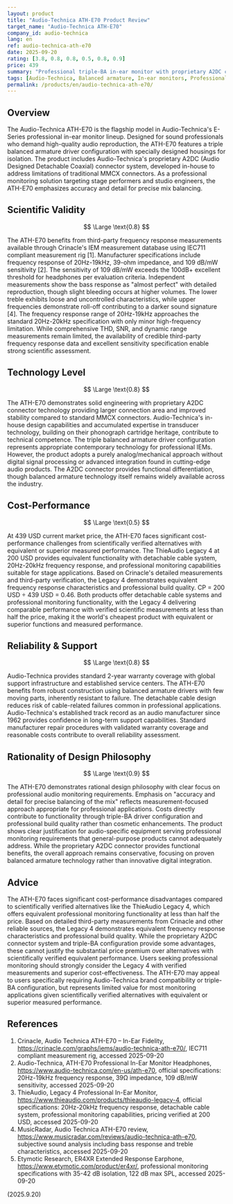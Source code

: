 ```yaml
---
layout: product
title: "Audio-Technica ATH-E70 Product Review"
target_name: "Audio-Technica ATH-E70"
company_id: audio-technica
lang: en
ref: audio-technica-ath-e70
date: 2025-09-20
rating: [3.8, 0.8, 0.8, 0.5, 0.8, 0.9]
price: 439
summary: "Professional triple-BA in-ear monitor with proprietary A2DC connector, facing cost-performance challenges from more affordable alternatives"
tags: [Audio-Technica, Balanced armature, In-ear monitors, Professional]
permalink: /products/en/audio-technica-ath-e70/
---
```

## Overview

The Audio-Technica ATH-E70 is the flagship model in Audio-Technica's E-Series professional in-ear monitor lineup. Designed for sound professionals who demand high-quality audio reproduction, the ATH-E70 features a triple balanced armature driver configuration with specially designed housings for isolation. The product includes Audio-Technica's proprietary A2DC (Audio Designed Detachable Coaxial) connector system, developed in-house to address limitations of traditional MMCX connectors. As a professional monitoring solution targeting stage performers and studio engineers, the ATH-E70 emphasizes accuracy and detail for precise mix balancing.

## Scientific Validity

$$ \Large \text{0.8} $$

The ATH-E70 benefits from third-party frequency response measurements available through Crinacle's IEM measurement database using IEC711 compliant measurement rig [1]. Manufacturer specifications include frequency response of 20Hz-19kHz, 39-ohm impedance, and 109 dB/mW sensitivity [2]. The sensitivity of 109 dB/mW exceeds the 100dB+ excellent threshold for headphones per evaluation criteria. Independent measurements show the bass response as "almost perfect" with detailed reproduction, though slight bleeding occurs at higher volumes. The lower treble exhibits loose and uncontrolled characteristics, while upper frequencies demonstrate roll-off contributing to a darker sound signature [4]. The frequency response range of 20Hz-19kHz approaches the standard 20Hz-20kHz specification with only minor high-frequency limitation. While comprehensive THD, SNR, and dynamic range measurements remain limited, the availability of credible third-party frequency response data and excellent sensitivity specification enable strong scientific assessment.

## Technology Level

$$ \Large \text{0.8} $$

The ATH-E70 demonstrates solid engineering with proprietary A2DC connector technology providing larger connection area and improved stability compared to standard MMCX connectors. Audio-Technica's in-house design capabilities and accumulated expertise in transducer technology, building on their phonograph cartridge heritage, contribute to technical competence. The triple balanced armature driver configuration represents appropriate contemporary technology for professional IEMs. However, the product adopts a purely analog/mechanical approach without digital signal processing or advanced integration found in cutting-edge audio products. The A2DC connector provides functional differentiation, though balanced armature technology itself remains widely available across the industry.

## Cost-Performance

$$ \Large \text{0.5} $$

At 439 USD current market price, the ATH-E70 faces significant cost-performance challenges from scientifically verified alternatives with equivalent or superior measured performance. The ThieAudio Legacy 4 at 200 USD provides equivalent functionality with detachable cable system, 20Hz-20kHz frequency response, and professional monitoring capabilities suitable for stage applications. Based on Crinacle's detailed measurements and third-party verification, the Legacy 4 demonstrates equivalent frequency response characteristics and professional build quality. CP = 200 USD ÷ 439 USD = 0.46. Both products offer detachable cable systems and professional monitoring functionality, with the Legacy 4 delivering comparable performance with verified scientific measurements at less than half the price, making it the world's cheapest product with equivalent or superior functions and measured performance.

## Reliability & Support

$$ \Large \text{0.8} $$

Audio-Technica provides standard 2-year warranty coverage with global support infrastructure and established service centers. The ATH-E70 benefits from robust construction using balanced armature drivers with few moving parts, inherently resistant to failure. The detachable cable design reduces risk of cable-related failures common in professional applications. Audio-Technica's established track record as an audio manufacturer since 1962 provides confidence in long-term support capabilities. Standard manufacturer repair procedures with validated warranty coverage and reasonable costs contribute to overall reliability assessment.

## Rationality of Design Philosophy

$$ \Large \text{0.9} $$

The ATH-E70 demonstrates rational design philosophy with clear focus on professional audio monitoring requirements. Emphasis on "accuracy and detail for precise balancing of the mix" reflects measurement-focused approach appropriate for professional applications. Costs directly contribute to functionality through triple-BA driver configuration and professional build quality rather than cosmetic enhancements. The product shows clear justification for audio-specific equipment serving professional monitoring requirements that general-purpose products cannot adequately address. While the proprietary A2DC connector provides functional benefits, the overall approach remains conservative, focusing on proven balanced armature technology rather than innovative digital integration.

## Advice

The ATH-E70 faces significant cost-performance disadvantages compared to scientifically verified alternatives like the ThieAudio Legacy 4, which offers equivalent professional monitoring functionality at less than half the price. Based on detailed third-party measurements from Crinacle and other reliable sources, the Legacy 4 demonstrates equivalent frequency response characteristics and professional build quality. While the proprietary A2DC connector system and triple-BA configuration provide some advantages, these cannot justify the substantial price premium over alternatives with scientifically verified equivalent performance. Users seeking professional monitoring should strongly consider the Legacy 4 with verified measurements and superior cost-effectiveness. The ATH-E70 may appeal to users specifically requiring Audio-Technica brand compatibility or triple-BA configuration, but represents limited value for most monitoring applications given scientifically verified alternatives with equivalent or superior measured performance.

## References

1. Crinacle, Audio Technica ATH-E70 – In-Ear Fidelity, https://crinacle.com/graphs/iems/audio-technica-ath-e70/, IEC711 compliant measurement rig, accessed 2025-09-20
2. Audio-Technica, ATH-E70 Professional In-Ear Monitor Headphones, https://www.audio-technica.com/en-us/ath-e70, official specifications: 20Hz-19kHz frequency response, 39Ω impedance, 109 dB/mW sensitivity, accessed 2025-09-20
3. ThieAudio, Legacy 4 Professional In-Ear Monitor, https://www.thieaudio.com/products/thieaudio-legacy-4, official specifications: 20Hz-20kHz frequency response, detachable cable system, professional monitoring capabilities, pricing verified at 200 USD, accessed 2025-09-20
4. MusicRadar, Audio Technica ATH-E70 review, https://www.musicradar.com/reviews/audio-technica-ath-e70, subjective sound analysis including bass response and treble characteristics, accessed 2025-09-20
5. Etymotic Research, ER4XR Extended Response Earphone, https://www.etymotic.com/product/er4xr/, professional monitoring specifications with 35-42 dB isolation, 122 dB max SPL, accessed 2025-09-20

(2025.9.20)